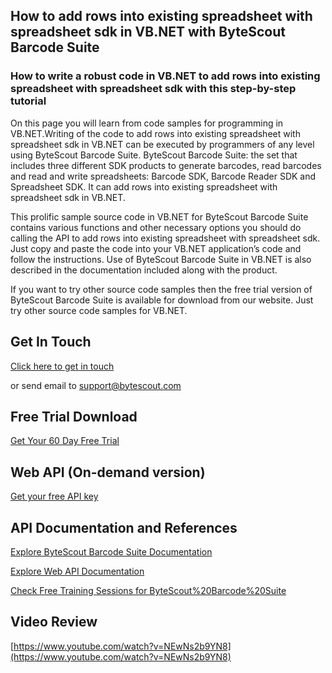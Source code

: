 ## How to add rows into existing spreadsheet with spreadsheet sdk in VB.NET with ByteScout Barcode Suite

### How to write a robust code in VB.NET to add rows into existing spreadsheet with spreadsheet sdk with this step-by-step tutorial

On this page you will learn from code samples for programming in VB.NET.Writing of the code to add rows into existing spreadsheet with spreadsheet sdk in VB.NET can be executed by programmers of any level using ByteScout Barcode Suite. ByteScout Barcode Suite: the set that includes three different SDK products to generate barcodes, read barcodes and read and write spreadsheets: Barcode SDK, Barcode Reader SDK and Spreadsheet SDK. It can add rows into existing spreadsheet with spreadsheet sdk in VB.NET.

This prolific sample source code in VB.NET for ByteScout Barcode Suite contains various functions and other necessary options you should do calling the API to add rows into existing spreadsheet with spreadsheet sdk. Just copy and paste the code into your VB.NET application’s code and follow the instructions. Use of ByteScout Barcode Suite in VB.NET is also described in the documentation included along with the product.

If you want to try other source code samples then the free trial version of ByteScout Barcode Suite is available for download from our website. Just try other source code samples for VB.NET.

## Get In Touch

[Click here to get in touch](https://bytescout.zendesk.com/hc/en-us/requests/new?subject=ByteScout%20Barcode%20Suite%20Question)

or send email to [support@bytescout.com](mailto:support@bytescout.com?subject=ByteScout%20Barcode%20Suite%20Question) 

## Free Trial Download

[Get Your 60 Day Free Trial](https://bytescout.com/download/web-installer?utm_source=github-readme)

## Web API (On-demand version)

[Get your free API key](https://pdf.co/documentation/api?utm_source=github-readme)

## API Documentation and References

[Explore ByteScout Barcode Suite Documentation](https://bytescout.com/documentation/index.html?utm_source=github-readme)

[Explore Web API Documentation](https://pdf.co/documentation/api?utm_source=github-readme)

[Check Free Training Sessions for ByteScout%20Barcode%20Suite](https://academy.bytescout.com/)

## Video Review

[https://www.youtube.com/watch?v=NEwNs2b9YN8](https://www.youtube.com/watch?v=NEwNs2b9YN8)